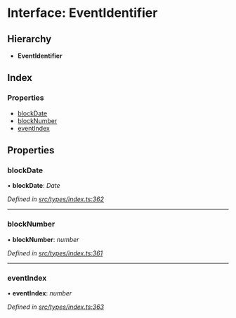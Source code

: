 # Interface: EventIdentifier

## Hierarchy

* **EventIdentifier**

## Index

### Properties

* [blockDate](eventidentifier.md#blockdate)
* [blockNumber](eventidentifier.md#blocknumber)
* [eventIndex](eventidentifier.md#eventindex)

## Properties

###  blockDate

• **blockDate**: *Date*

*Defined in [src/types/index.ts:362](https://github.com/PolymathNetwork/polymesh-sdk/blob/a6abd82/src/types/index.ts#L362)*

___

###  blockNumber

• **blockNumber**: *number*

*Defined in [src/types/index.ts:361](https://github.com/PolymathNetwork/polymesh-sdk/blob/a6abd82/src/types/index.ts#L361)*

___

###  eventIndex

• **eventIndex**: *number*

*Defined in [src/types/index.ts:363](https://github.com/PolymathNetwork/polymesh-sdk/blob/a6abd82/src/types/index.ts#L363)*
